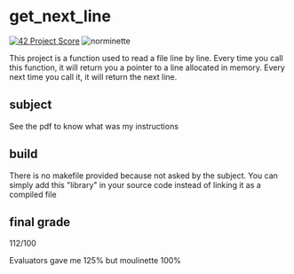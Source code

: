 # get_next_line
[![42 Project Score](https://42-project-badge.glitch.me/users/gaubert/project/get_next_line)](https://github.com/ricardoreves/42-project-badge)
![norminette](https://github.com/Guillaume1868/get_next_line/workflows/main/badge.svg)

This project is a function used to read a file line by line. Every time you call this function, it will return you a pointer to a line allocated in memory. Every next time you call it, it will return the next line.

## subject

See the pdf to know what was my instructions

## build

There is no makefile provided because not asked by the subject. You can simply add this "library" in your source code instead of linking it as a compiled file

## final grade

112/100

Evaluators gave me 125% but moulinette 100%

